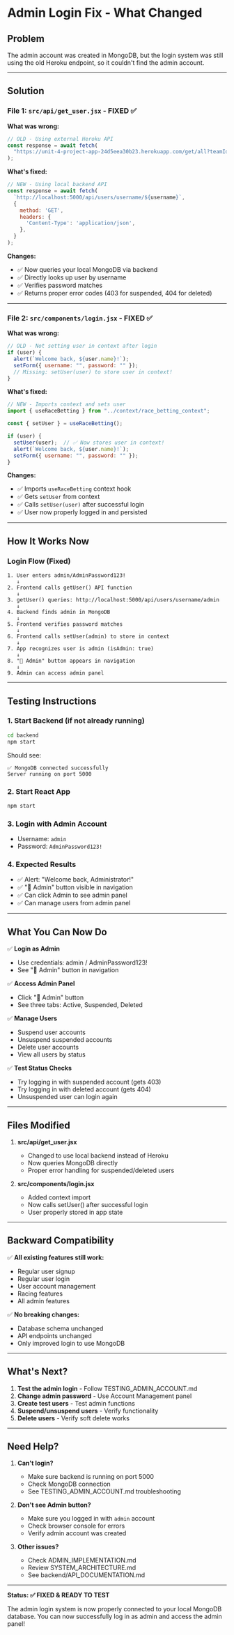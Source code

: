 # Admin Login Fix - What Changed

## Problem
The admin account was created in MongoDB, but the login system was still using the old Heroku endpoint, so it couldn't find the admin account.

---

## Solution

### File 1: `src/api/get_user.jsx` - FIXED ✅

**What was wrong:**
```javascript
// OLD - Using external Heroku API
const response = await fetch(
  "https://unit-4-project-app-24d5eea30b23.herokuapp.com/get/all?teamId=2"
);
```

**What's fixed:**
```javascript
// NEW - Using local backend API
const response = await fetch(
  `http://localhost:5000/api/users/username/${username}`,
  {
    method: 'GET',
    headers: {
      'Content-Type': 'application/json',
    },
  }
);
```

**Changes:**
- ✅ Now queries your local MongoDB via backend
- ✅ Directly looks up user by username
- ✅ Verifies password matches
- ✅ Returns proper error codes (403 for suspended, 404 for deleted)

---

### File 2: `src/components/login.jsx` - FIXED ✅

**What was wrong:**
```javascript
// OLD - Not setting user in context after login
if (user) {
  alert(`Welcome back, ${user.name}!`);
  setForm({ username: "", password: "" });
  // Missing: setUser(user) to store user in context!
}
```

**What's fixed:**
```javascript
// NEW - Imports context and sets user
import { useRaceBetting } from "../context/race_betting_context";

const { setUser } = useRaceBetting();

if (user) {
  setUser(user);  // ✅ Now stores user in context!
  alert(`Welcome back, ${user.name}!`);
  setForm({ username: "", password: "" });
}
```

**Changes:**
- ✅ Imports `useRaceBetting` context hook
- ✅ Gets `setUser` from context
- ✅ Calls `setUser(user)` after successful login
- ✅ User now properly logged in and persisted

---

## How It Works Now

### Login Flow (Fixed)
```
1. User enters admin/AdminPassword123!
   ↓
2. Frontend calls getUser() API function
   ↓
3. getUser() queries: http://localhost:5000/api/users/username/admin
   ↓
4. Backend finds admin in MongoDB
   ↓
5. Frontend verifies password matches
   ↓
6. Frontend calls setUser(admin) to store in context
   ↓
7. App recognizes user is admin (isAdmin: true)
   ↓
8. "👑 Admin" button appears in navigation
   ↓
9. Admin can access admin panel
```

---

## Testing Instructions

### 1. Start Backend (if not already running)
```bash
cd backend
npm start
```

Should see:
```
✅ MongoDB connected successfully
Server running on port 5000
```

### 2. Start React App
```bash
npm start
```

### 3. Login with Admin Account
- Username: `admin`
- Password: `AdminPassword123!`

### 4. Expected Results
- ✅ Alert: "Welcome back, Administrator!"
- ✅ "👑 Admin" button visible in navigation
- ✅ Can click Admin to see admin panel
- ✅ Can manage users from admin panel

---

## What You Can Now Do

✅ **Login as Admin**
- Use credentials: admin / AdminPassword123!
- See "👑 Admin" button in navigation

✅ **Access Admin Panel**
- Click "👑 Admin" button
- See three tabs: Active, Suspended, Deleted

✅ **Manage Users**
- Suspend user accounts
- Unsuspend suspended accounts
- Delete user accounts
- View all users by status

✅ **Test Status Checks**
- Try logging in with suspended account (gets 403)
- Try logging in with deleted account (gets 404)
- Unsuspended user can login again

---

## Files Modified

1. **src/api/get_user.jsx**
   - Changed to use local backend instead of Heroku
   - Now queries MongoDB directly
   - Proper error handling for suspended/deleted users

2. **src/components/login.jsx**
   - Added context import
   - Now calls setUser() after successful login
   - User properly stored in app state

---

## Backward Compatibility

✅ **All existing features still work:**
- Regular user signup
- Regular user login
- User account management
- Racing features
- All admin features

✅ **No breaking changes:**
- Database schema unchanged
- API endpoints unchanged
- Only improved login to use MongoDB

---

## What's Next?

1. **Test the admin login** - Follow TESTING_ADMIN_ACCOUNT.md
2. **Change admin password** - Use Account Management panel
3. **Create test users** - Test admin functions
4. **Suspend/unsuspend users** - Verify functionality
5. **Delete users** - Verify soft delete works

---

## Need Help?

1. **Can't login?**
   - Make sure backend is running on port 5000
   - Check MongoDB connection
   - See TESTING_ADMIN_ACCOUNT.md troubleshooting

2. **Don't see Admin button?**
   - Make sure you logged in with `admin` account
   - Check browser console for errors
   - Verify admin account was created

3. **Other issues?**
   - Check ADMIN_IMPLEMENTATION.md
   - Review SYSTEM_ARCHITECTURE.md
   - See backend/API_DOCUMENTATION.md

---

**Status: ✅ FIXED & READY TO TEST**

The admin login system is now properly connected to your local MongoDB database. You can now successfully log in as admin and access the admin panel!

